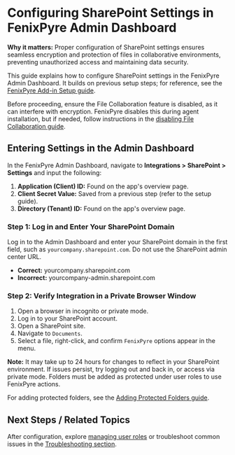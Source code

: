 
# Configuring SharePoint Settings in FenixPyre Admin Dashboard

**Why it matters:** Proper configuration of SharePoint settings ensures seamless encryption and protection of files in collaborative environments, preventing unauthorized access and maintaining data security.

This guide explains how to configure SharePoint settings in the FenixPyre Admin Dashboard. It builds on previous setup steps; for reference, see the [FenixPyre Add-in Setup guide](../setup-&-installation/install-add-in.md).

Before proceeding, ensure the File Collaboration feature is disabled, as it can interfere with encryption. FenixPyre disables this during agent installation, but if needed, follow instructions in the [disabling File Collaboration guide](../09-troubleshooting-&-faq/disable-file-collab.md).

## Entering Settings in the Admin Dashboard

In the FenixPyre Admin Dashboard, navigate to **Integrations > SharePoint > Settings** and input the following:

1. **Application (Client) ID:** Found on the app's overview page.
2. **Client Secret Value:** Saved from a previous step (refer to the setup guide).
3. **Directory (Tenant) ID:** Found on the app's overview page.

<!-- IMG: ./media/04-admin-guide/sharepoint-settings/screenshot.png | Alt: FenixPyre Admin Dashboard SharePoint settings page -->

### Step 1: Log in and Enter Your SharePoint Domain
Log in to the Admin Dashboard and enter your SharePoint domain in the first field, such as `yourcompany.sharepoint.com`. Do not use the SharePoint admin center URL.

- **Correct:** yourcompany.sharepoint.com
- **Incorrect:** yourcompany-admin.sharepoint.com

<!-- IMG: ./media/04-admin-guide/sharepoint-settings/azure.png | Alt: Example of correct SharePoint domain entry -->

### Step 2: Verify Integration in a Private Browser Window

1. Open a browser in incognito or private mode.
2. Log in to your SharePoint account.
3. Open a SharePoint site.
4. Navigate to `Documents`.
5. Select a file, right-click, and confirm `FenixPyre` options appear in the menu.

<!-- IMG: ./media/04-admin-guide/sharepoint-settings/documents.png | Alt: SharePoint documents view with FenixPyre options -->

<!-- IMG: ./media/04-admin-guide/sharepoint-settings/right-click-menu.png | Alt: Right-click menu showing FenixPyre encrypt options -->

**Note:** It may take up to 24 hours for changes to reflect in your SharePoint environment. If issues persist, try logging out and back in, or access via private mode. Folders must be added as protected under user roles to use FenixPyre actions.

For adding protected folders, see the [Adding Protected Folders guide](../04-admin-guide/protected-folders.md).

## Next Steps / Related Topics
After configuration, explore [managing user roles](../04-admin-guide/user-roles.md) or troubleshoot common issues in the [Troubleshooting section](../09-troubleshooting-&-faq/index.md).
